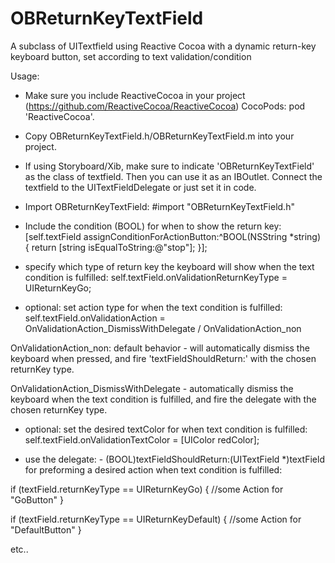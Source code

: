 # OBReturnKeyTextField
A subclass of UITextfield using Reactive Cocoa with a dynamic return-key keyboard button, set according to text validation/condition





Usage:
- Make sure you include ReactiveCocoa in your project (https://github.com/ReactiveCocoa/ReactiveCocoa) 
  CocoPods:  pod 'ReactiveCocoa'.

- Copy OBReturnKeyTextField.h/OBReturnKeyTextField.m into your project.

- If using Storyboard/Xib, make sure to indicate 'OBReturnKeyTextField' as the class of textfield.
  Then you can use it as an IBOutlet. Connect the textfield to the UITextFieldDelegate or just set it in code.

- Import OBReturnKeyTextField:  #import "OBReturnKeyTextField.h"

- Include the condition (BOOL) for when to show the return key:
      [self.textField assignConditionForActionButton:^BOOL(NSString *string) {
            return [string isEqualToString:@"stop"];
       }]; 

- specify which type of return key the keyboard will show when the text condition is fulfilled:
      self.textField.onValidationReturnKeyType = UIReturnKeyGo;

- optional: set action type for when the text condition is fulfilled:
      self.textField.onValidationAction =   OnValidationAction_DismissWithDelegate / OnValidationAction_non

OnValidationAction_non: default behavior - will automatically dismiss the keyboard when pressed, and fire 'textFieldShouldReturn:' 
with the chosen returnKey type.

OnValidationAction_DismissWithDelegate - automatically dismiss the keyboard when the text condition is fulfilled,
and fire the delegate with the chosen returnKey type. 
             
- optional: set the desired textColor for when text condition is fulfilled:
             self.textField.onValidationTextColor = [UIColor redColor];

- use the delegate: - (BOOL)textFieldShouldReturn:(UITextField *)textField 
  for preforming a desired action when text condition is fulfilled:
  
if (textField.returnKeyType == UIReturnKeyGo) {
      //some Action for "GoButton"
  }
 
if (textField.returnKeyType == UIReturnKeyDefault) {
     //some Action for "DefaultButton"
  }

etc..



